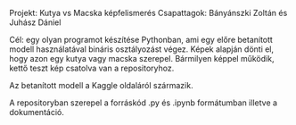 Projekt: Kutya vs Macska képfelismerés
Csapattagok: Bányánszki Zoltán és Juhász Dániel

Cél: egy olyan programot készítése Pythonban, ami egy előre betanított modell használatával bináris osztályozást végez. Képek alapján dönti el, hogy azon egy kutya vagy macska szerepel.
Bármilyen képpel működik, kettő teszt kép csatolva van a repositoryhoz.

Az betanított modell a Kaggle oldaláról származik.

A repositoryban szerepel a forráskód .py és .ipynb formátumban illetve a dokumentáció.
